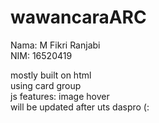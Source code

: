 # wawancaraARC

Nama: M Fikri Ranjabi  
NIM: 16520419  

mostly built on html  
using card group  
js features: image hover  
will be updated after uts daspro (:  
